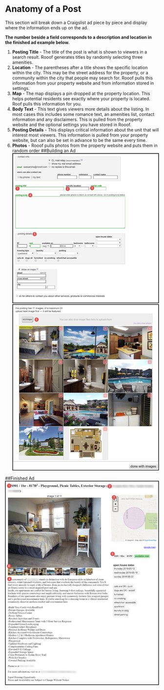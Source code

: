 # Anatomy of a Post
This section will break down a Craigslist ad piece by piece and display where the information ends up on the ad.

**The number beside a field corresponds to a description and location in the finished ad example below.**
1. **Posting Title** - The title of the post is what is shown to viewers in a search result. Rooof generates titles by randomly selecting three amenities.
2. **Location** - The parentheses after a title shows the specific location within the city. This may be the street address for the property, or a community within the city that people may search for. Rooof pulls this information from your property website and from information stored in settings.
3. **Map** - The map displays a pin dropped at the property location. This helps potential residents see exactly where your property is located. Roof pulls this information for you.
4. **Body Text** - This text gives viewers more details about the listing. In most cases this includes some romance text, an amenities list, contact information and any disclaimers. This is pulled from the property website and the optional settings you have stored in Rooof.
5. **Posting Details** - This displays critical information about the unit that will interest most viewers. This information is pulled from your property website, but can also be set in advance to be the same every time.
6. **Photos** - Rooof pulls photos from the property website and puts them in random order
##Building an Ad
![](anatomy1.jpg)
![](anatomy3.jpg)


##Finished Ad
![](antomy2.jpg)
